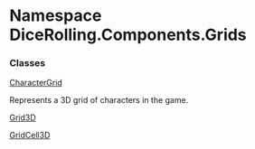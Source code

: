 # <a id="DiceRolling_Components_Grids"></a> Namespace DiceRolling.Components.Grids

### Classes

 [CharacterGrid](DiceRolling.Components.Grids.CharacterGrid.md)

Represents a 3D grid of characters in the game.

 [Grid3D](DiceRolling.Components.Grids.Grid3D.md)

 [GridCell3D](DiceRolling.Components.Grids.GridCell3D.md)

